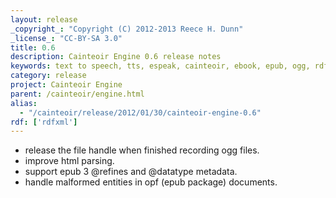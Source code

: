 ```yaml
---
layout: release
_copyright_: "Copyright (C) 2012-2013 Reece H. Dunn"
_license_: "CC-BY-SA 3.0"
title: 0.6
description: Cainteoir Engine 0.6 release notes
keywords: text to speech, tts, espeak, cainteoir, ebook, epub, ogg, rdf, metadata
category: release
project: Cainteoir Engine
parent: /cainteoir/engine.html
alias:
  - "/cainteoir/release/2012/01/30/cainteoir-engine-0.6"
rdf: ['rdfxml']
---
```


*  release the file handle when finished recording ogg files.
*  improve html parsing.
*  support epub 3 @refines and @datatype metadata.
*  handle malformed entities in opf (epub package) documents.
